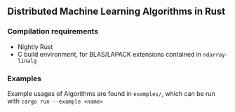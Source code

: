 
Distributed Machine Learning Algorithms in Rust
-----------

### Compilation requirements

* Nightly Rust
* C build environment, for BLAS/LAPACK extensions contained in `ndarray-linalg`

### Examples

Example usages of Algorithms are found in `examples/`, which can be run with `cargo run --example <name>`